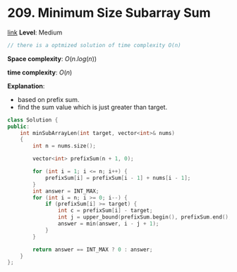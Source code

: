 # 209. Minimum Size Subarray Sum

[link]()
**Level**: Medium

```cpp
// there is a optmized solution of time complexity O(n)
```

**Space complexity**: $O(n.log(n))$

**time complexity**: $O(n)$

**Explanation**:
-   based on prefix sum. 
-   find the sum value which is just greater than target. 

```cpp
class Solution {
public:
    int minSubArrayLen(int target, vector<int>& nums)
    {
        int n = nums.size();

        vector<int> prefixSum(n + 1, 0);

        for (int i = 1; i <= n; i++) {
            prefixSum[i] = prefixSum[i - 1] + nums[i - 1];
        }
        int answer = INT_MAX;
        for (int i = n; i >= 0; i--) {
            if (prefixSum[i] >= target) {
                int c = prefixSum[i] - target;
                int j = upper_bound(prefixSum.begin(), prefixSum.end(), c) - prefixSum.begin();
                answer = min(answer, i - j + 1);
            }
        }

        return answer == INT_MAX ? 0 : answer;
    }
};

```

